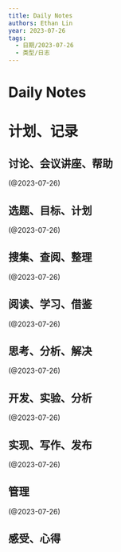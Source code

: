 ```yaml
---
title: Daily Notes
authors: Ethan Lin
year: 2023-07-26 
tags:
  - 日期/2023-07-26 
  - 类型/日志 
---
```



# Daily Notes






# 计划、记录

## 讨论、会议讲座、帮助

(@2023-07-26)



## 选题、目标、计划

(@2023-07-26)



## 搜集、查阅、整理

(@2023-07-26)



## 阅读、学习、借鉴

(@2023-07-26)



## 思考、分析、解决

(@2023-07-26)



## 开发、实验、分析

(@2023-07-26)



## 实现、写作、发布

(@2023-07-26)





## 管理

(@2023-07-26)



## 感受、心得



